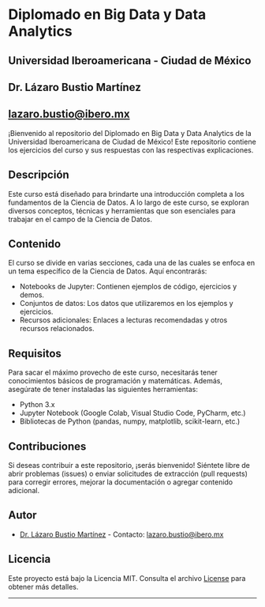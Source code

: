 # Diplomado en Big Data y Data Analytics
## Universidad Iberoamericana - Ciudad de México
## Dr. Lázaro Bustio Martínez
## lazaro.bustio@ibero.mx

¡Bienvenido al repositorio del Diplomado en Big Data y Data Analytics de la Universidad Iberoamericana de Ciudad de México! Este repositorio contiene los ejercicios del curso y sus respuestas con las respectivas explicaciones.

## Descripción

Este curso está diseñado para brindarte una introducción completa a los fundamentos de la Ciencia de Datos. A lo largo de este curso, se exploran diversos conceptos, técnicas y herramientas que son esenciales para trabajar en el campo de la Ciencia de Datos.

## Contenido

El curso se divide en varias secciones, cada una de las cuales se enfoca en un tema específico de la Ciencia de Datos. Aquí encontrarás:

- Notebooks de Jupyter: Contienen ejemplos de código, ejercicios y demos.
- Conjuntos de datos: Los datos que utilizaremos en los ejemplos y ejercicios.
- Recursos adicionales: Enlaces a lecturas recomendadas y otros recursos relacionados.

## Requisitos

Para sacar el máximo provecho de este curso, necesitarás tener conocimientos básicos de programación y matemáticas. Además, asegúrate de tener instaladas las siguientes herramientas:

- Python 3.x
- Jupyter Notebook (Google Colab, Visual Studio Code, PyCharm, etc.)
- Bibliotecas de Python (pandas, numpy, matplotlib, scikit-learn, etc.)

## Contribuciones

Si deseas contribuir a este repositorio, ¡serás bienvenido! Siéntete libre de abrir problemas (issues) o enviar solicitudes de extracción (pull requests) para corregir errores, mejorar la documentación o agregar contenido adicional.

## Autor

- [Dr. Lázaro Bustio Martínez](https://github.com/lazaro.bustio@ibero.mx) - Contacto: lazaro.bustio@ibero.mx

## Licencia

Este proyecto está bajo la Licencia MIT. Consulta el archivo [License](License.md) para obtener más detalles.

---

